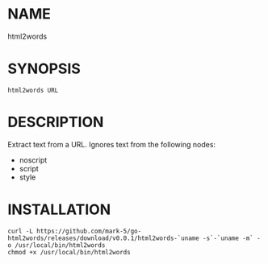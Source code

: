 # NAME

html2words

# SYNOPSIS

	html2words URL

# DESCRIPTION

Extract text from a URL. Ignores text from the following nodes:
* noscript
* script
* style

# INSTALLATION
	curl -L https://github.com/mark-5/go-html2words/releases/download/v0.0.1/html2words-`uname -s`-`uname -m` -o /usr/local/bin/html2words
	chmod +x /usr/local/bin/html2words

